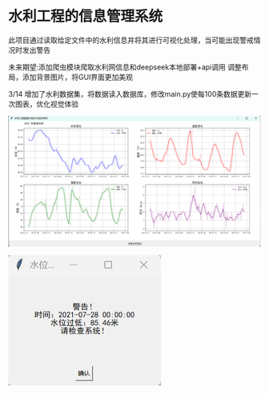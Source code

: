 # 水利工程的信息管理系统
此项目通过读取给定文件中的水利信息并将其进行可视化处理，当可能出现警戒情况时发出警告

未来期望:添加爬虫模块爬取水利网信息和deepseek本地部署+api调用
调整布局，添加背景图片，将GUI界面更加美观

3/14 增加了水利数据集，将数据读入数据库，修改main.py使每100条数据更新一次图表，优化视觉体验

![项目概览](https://raw.githubusercontent.com/GreypLa1n/Information-management-system-for-water-conservancy-projects/refs/heads/main/images/project_overview.png?token=GHSAT0AAAAAADADVKDSMMUXLO4JMZ4CDW32Z6VUL5Q)

![警告页面](https://github.com/GreypLa1n/Information-management-system-for-water-conservancy-projects/blob/main/images/project_warning.png?raw=true)